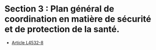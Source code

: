 # Section 3 : Plan général de coordination en matière de sécurité et de protection de la santé.

* [Article L4532-8](./LEGIARTI000006903270.md)
